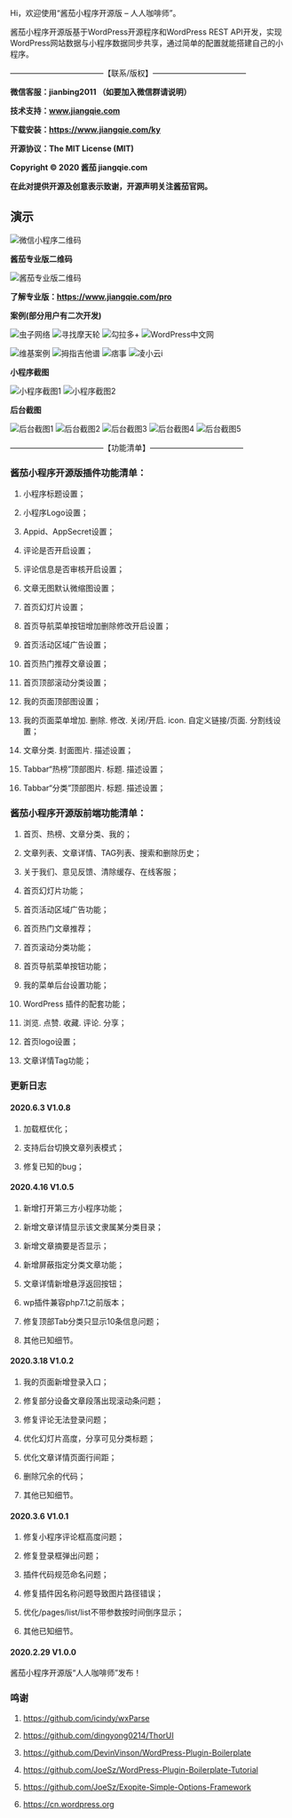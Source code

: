 
Hi，欢迎使用“酱茄小程序开源版 – 人人咖啡师”。

酱茄小程序开源版基于WordPress开源程序和WordPress REST API开发，实现WordPress网站数据与小程序数据同步共享，通过简单的配置就能搭建自己的小程序。

————————————【联系/版权】————————————

**微信客服：jianbing2011 （如要加入微信群请说明）**

**技术支持：www.jiangqie.com**

**下载安装：https://www.jiangqie.com/ky**

**开源协议：The MIT License (MIT)**

**Copyright © 2020 酱茄 jiangqie.com**

**在此对提供开源及创意表示致谢，开源声明关注酱茄官网。**


## 演示

![微信小程序二维码](https://gitee.com/longwenjunj/jiangqie_kafei/raw/master/screenshot/code.jpg) 

**酱茄专业版二维码**

![酱茄专业版二维码](https://gitee.com/longwenjunj/jiangqie_kafei/raw/master/screenshot/code_pro.jpg)

**了解专业版：https://www.jiangqie.com/pro**

**案例(部分用户有二次开发)**

![虫子网络](https://gitee.com/longwenjunj/jiangqie_kafei/raw/master/case/chognziwang.jpg "虫子网络") ![寻找摩天轮](https://gitee.com/longwenjunj/jiangqie_kafei/raw/master/case/xunzhaomotianlun.jpg "寻找摩天轮") ![勾拉多+](https://gitee.com/longwenjunj/jiangqie_kafei/raw/master/case/golot.jpg "勾拉多+") ![WordPress中文网](https://gitee.com/longwenjunj/jiangqie_kafei/raw/master/case/wpzhongwen.jpg "WordPress中文网")

![维基案例](https://gitee.com/longwenjunj/jiangqie_kafei/raw/master/case/weiji.jpg "维基案例") ![拇指吉他谱](https://gitee.com/longwenjunj/jiangqie_kafei/raw/master/case/jitapu.jpg "拇指吉他谱") ![痞事](https://gitee.com/longwenjunj/jiangqie_kafei/raw/master/case/pishi.jpg "痞事") ![凌小云i](https://gitee.com/longwenjunj/jiangqie_kafei/raw/master/case/linngxiaoyun.jpg "凌小云i")


**小程序截图**

![小程序截图1](https://gitee.com/longwenjunj/jiangqie_kafei/raw/master/screenshot/1.png)
![小程序截图2](https://gitee.com/longwenjunj/jiangqie_kafei/raw/master/screenshot/2.png)

**后台截图**

![后台截图1](https://gitee.com/longwenjunj/jiangqie_kafei/raw/master/screenshot/11.png)
![后台截图2](https://gitee.com/longwenjunj/jiangqie_kafei/raw/master/screenshot/12.png)
![后台截图3](https://gitee.com/longwenjunj/jiangqie_kafei/raw/master/screenshot/13.png)
![后台截图4](https://gitee.com/longwenjunj/jiangqie_kafei/raw/master/screenshot/14.png)
![后台截图5](https://gitee.com/longwenjunj/jiangqie_kafei/raw/master/screenshot/15.png)


————————————【功能清单】————————————

### 酱茄小程序开源版插件功能清单：

1. 小程序标题设置；

2. 小程序Logo设置；

3. Appid、AppSecret设置；

4. 评论是否开启设置；

5. 评论信息是否审核开启设置；

6. 文章无图默认微缩图设置；

7. 首页幻灯片设置；

8. 首页导航菜单按钮增加删除修改开启设置；

9. 首页活动区域广告设置；

10. 首页热门推荐文章设置；

11. 首页顶部滚动分类设置；

12. 我的页面顶部图设置；

13. 我的页面菜单增加. 删除. 修改. 关闭/开启. icon. 自定义链接/页面. 分割线设置；

14. 文章分类. 封面图片. 描述设置；

15. Tabbar“热榜”顶部图片. 标题. 描述设置；

16. Tabbar“分类”顶部图片. 标题. 描述设置；


### 酱茄小程序开源版前端功能清单：

1. 首页、热榜、文章分类、我的；

2. 文章列表、文章详情、TAG列表、搜索和删除历史；

3. 关于我们、意见反馈、清除缓存、在线客服；

4. 首页幻灯片功能；

5. 首页活动区域广告功能；

6. 首页热门文章推荐；

7. 首页滚动分类功能；

8. 首页导航菜单按钮功能；

9. 我的菜单后台设置功能；

10. WordPress 插件的配套功能；

11. 浏览. 点赞. 收藏. 评论. 分享；

12. 首页logo设置；

13. 文章详情Tag功能；


### 更新日志

#### 2020.6.3 V1.0.8
1. 加载框优化；

2. 支持后台切换文章列表模式；

3. 修复已知的bug；


#### 2020.4.16 V1.0.5
1. 新增打开第三方小程序功能；

2. 新增文章详情显示该文隶属某分类目录；

3. 新增文章摘要是否显示；

4. 新增屏蔽指定分类文章功能；

5. 文章详情新增悬浮返回按钮；

6. wp插件兼容php7.1之前版本；

7. 修复顶部Tab分类只显示10条信息问题；

8. 其他已知细节。


#### 2020.3.18 V1.0.2

1. 我的页面新增登录入口；

2. 修复部分设备文章段落出现滚动条问题；

3. 修复评论无法登录问题；

4. 优化幻灯片高度，分享可见分类标题；

5. 优化文章详情页面行间距；

6. 删除冗余的代码；

7. 其他已知细节。
 

#### 2020.3.6 V1.0.1

1. 修复小程序评论框高度问题；

2. 修复登录框弹出问题；

3. 插件代码规范命名问题；

4. 修复插件因名称问题导致图片路径错误；

5. 优化/pages/list/list不带参数按时间倒序显示；

6. 其他已知细节。


#### 2020.2.29 V1.0.0

酱茄小程序开源版“人人咖啡师”发布！


### 鸣谢
1. https://github.com/icindy/wxParse

2. https://github.com/dingyong0214/ThorUI

3. https://github.com/DevinVinson/WordPress-Plugin-Boilerplate

4. https://github.com/JoeSz/WordPress-Plugin-Boilerplate-Tutorial

5. https://github.com/JoeSz/Exopite-Simple-Options-Framework

6. https://cn.wordpress.org

